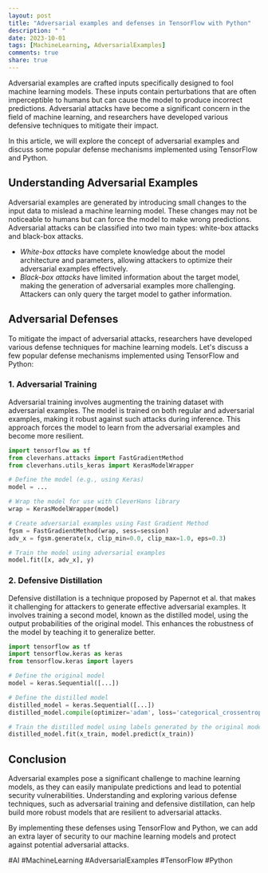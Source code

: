 ```yaml
---
layout: post
title: "Adversarial examples and defenses in TensorFlow with Python"
description: " "
date: 2023-10-01
tags: [MachineLearning, AdversarialExamples]
comments: true
share: true
---
```


Adversarial examples are crafted inputs specifically designed to fool machine learning models. These inputs contain perturbations that are often imperceptible to humans but can cause the model to produce incorrect predictions. Adversarial attacks have become a significant concern in the field of machine learning, and researchers have developed various defensive techniques to mitigate their impact.

In this article, we will explore the concept of adversarial examples and discuss some popular defense mechanisms implemented using TensorFlow and Python.

## Understanding Adversarial Examples

Adversarial examples are generated by introducing small changes to the input data to mislead a machine learning model. These changes may not be noticeable to humans but can force the model to make wrong predictions. Adversarial attacks can be classified into two main types: white-box attacks and black-box attacks.

- *White-box attacks* have complete knowledge about the model architecture and parameters, allowing attackers to optimize their adversarial examples effectively.
- *Black-box attacks* have limited information about the target model, making the generation of adversarial examples more challenging. Attackers can only query the target model to gather information.

## Adversarial Defenses

To mitigate the impact of adversarial attacks, researchers have developed various defense techniques for machine learning models. Let's discuss a few popular defense mechanisms implemented using TensorFlow and Python:

### 1. Adversarial Training

Adversarial training involves augmenting the training dataset with adversarial examples. The model is trained on both regular and adversarial examples, making it robust against such attacks during inference. This approach forces the model to learn from the adversarial examples and become more resilient.

```python
import tensorflow as tf
from cleverhans.attacks import FastGradientMethod
from cleverhans.utils_keras import KerasModelWrapper

# Define the model (e.g., using Keras)
model = ...

# Wrap the model for use with CleverHans library
wrap = KerasModelWrapper(model)

# Create adversarial examples using Fast Gradient Method
fgsm = FastGradientMethod(wrap, sess=session)
adv_x = fgsm.generate(x, clip_min=0.0, clip_max=1.0, eps=0.3)

# Train the model using adversarial examples
model.fit([x, adv_x], y)
```

### 2. Defensive Distillation

Defensive distillation is a technique proposed by Papernot et al. that makes it challenging for attackers to generate effective adversarial examples. It involves training a second model, known as the distilled model, using the output probabilities of the original model. This enhances the robustness of the model by teaching it to generalize better.

```python
import tensorflow as tf
import tensorflow.keras as keras
from tensorflow.keras import layers

# Define the original model
model = keras.Sequential([...])

# Define the distilled model
distilled_model = keras.Sequential([...])
distilled_model.compile(optimizer='adam', loss='categorical_crossentropy', metrics=['accuracy'])

# Train the distilled model using labels generated by the original model
distilled_model.fit(x_train, model.predict(x_train))
```

## Conclusion

Adversarial examples pose a significant challenge to machine learning models, as they can easily manipulate predictions and lead to potential security vulnerabilities. Understanding and exploring various defense techniques, such as adversarial training and defensive distillation, can help build more robust models that are resilient to adversarial attacks.

By implementing these defenses using TensorFlow and Python, we can add an extra layer of security to our machine learning models and protect against potential adversarial attacks.

#AI #MachineLearning #AdversarialExamples #TensorFlow #Python